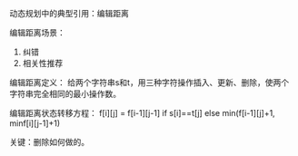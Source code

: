 动态规划中的典型引用：编辑距离

编辑距离场景：
1. 纠错
2. 相关性推荐

编辑距离定义：
给两个字符串s和t，用三种字符操作插入、更新、删除，使两个字符串完全相同的最小操作数。

编辑距离状态转移方程：
f[i][j] = f[i-1][j-1] if s[i]==t[j] else min(f[i-1][j]+1, minf[i][j-1]+1)

关键：删除如何做的。
